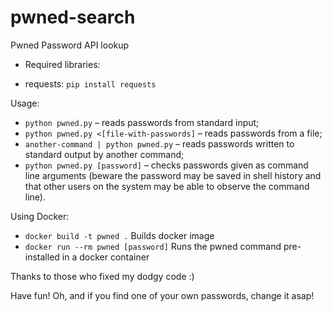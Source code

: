 # pwned-search
Pwned Password API lookup

- Required libraries:

* requests: `pip install requests`

Usage:

* `python pwned.py` – reads passwords from standard input;
* `python pwned.py <[file-with-passwords]` – reads passwords from
  a file;
* `another-command | python pwned.py` – reads
  passwords written to standard output by another command;
* `python pwned.py [password]` – checks passwords given as command line
  arguments (beware the password may be saved in shell history and that
  other users on the system may be able to observe the command line).

Using Docker:
* `docker build -t pwned .` Builds docker image
* `docker run --rm pwned [password]` Runs the pwned command pre-installed in a docker container

Thanks to those who fixed my dodgy code :)

Have fun! Oh, and if you find one of your own passwords, change it asap!
